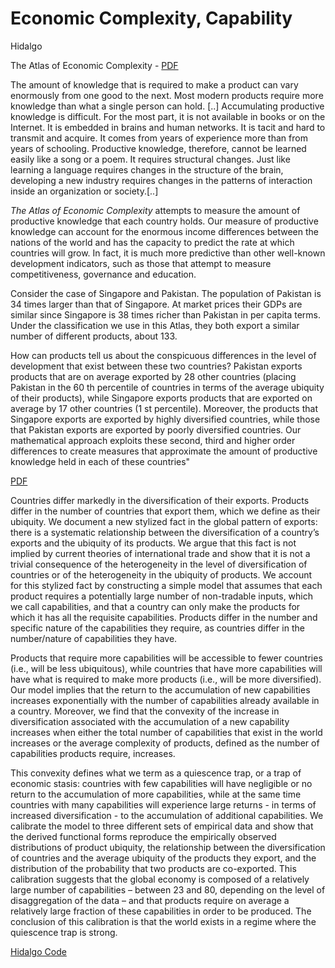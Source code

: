 # Economic Complexity, Capability

Hidalgo

The Atlas of Economic Complexity - [PDF](https://oec.world/pdf/AtlasOfEconomicComplexity_Part_I.pdf)

The amount of knowledge that is required to make a product can vary
enormously from one good to the next. Most modern products require
more knowledge than what a single person can hold. [..] Accumulating
productive knowledge is difficult. For the most part, it is not
available in books or on the Internet. It is embedded in brains and
human networks. It is tacit and hard to transmit and acquire. It comes
from years of experience more than from years of schooling. Productive
knowledge, therefore, cannot be learned easily like a song or a
poem. It requires structural changes. Just like learning a language
requires changes in the structure of the brain, developing a new
industry requires changes in the patterns of interaction inside an
organization or society.[..]

*The Atlas of Economic Complexity* attempts to measure the amount of
productive knowledge that each country holds. Our measure of
productive knowledge can account for the enormous income differences
between the nations of the world and has the capacity to predict the
rate at which countries will grow. In fact, it is much more predictive
than other well-known development indicators, such as those that
attempt to measure competitiveness, governance and education.

Consider the case of Singapore and Pakistan. The population of
Pakistan is 34 times larger than that of Singapore. At market prices
their GDPs are similar since Singapore is 38 times richer than
Pakistan in per capita terms. Under the classification we use in this
Atlas, they both export a similar number of different products, about
133.

How can products tell us about the conspicuous differences in the
level of development that exist between these two countries?  Pakistan
exports products that are on average exported by 28 other countries
(placing Pakistan in the 60 th percentile of countries in terms of the
average ubiquity of their products), while Singapore exports products
that are exported on average by 17 other countries (1 st
percentile). Moreover, the products that Singapore exports are
exported by highly diversified countries, while those that Pakistan
exports are exported by poorly diversified countries. Our mathematical
approach exploits these second, third and higher order differences to
create measures that approximate the amount of productive knowledge
held in each of these countries"

[PDF](https://growthlab.cid.harvard.edu/files/growthlab/files/201.pdf)

Countries differ markedly in the diversification of their
exports. Products differ in the number of countries that export them,
which we define as their ubiquity. We document a new stylized fact in
the global pattern of exports: there is a systematic relationship
between the diversification of a country’s exports and the ubiquity of
its products. We argue that this fact is not implied by current
theories of international trade and show that it is not a trivial
consequence of the heterogeneity in the level of diversification of
countries or of the heterogeneity in the ubiquity of products. We
account for this stylized fact by constructing a simple model that
assumes that each product requires a potentially large number of
non-tradable inputs, which we call capabilities, and that a country
can only make the products for which it has all the requisite
capabilities. Products differ in the number and specific nature of the
capabilities they require, as countries differ in the number/nature of
capabilities they have.

Products that require more capabilities will be accessible to fewer
countries (i.e., will be less ubiquitous), while countries that have
more capabilities will have what is required to make more products
(i.e., will be more diversified). Our model implies that the return to
the accumulation of new capabilities increases exponentially with the
number of capabilities already available in a country. Moreover, we
find that the convexity of the increase in diversification associated
with the accumulation of a new capability increases when either the
total number of capabilities that exist in the world increases or the
average complexity of products, defined as the number of capabilities
products require, increases.

This convexity defines what we term as a quiescence trap, or a trap of
economic stasis: countries with few capabilities will have negligible
or no return to the accumulation of more capabilities, while at the
same time countries with many capabilities will experience large
returns - in terms of increased diversification - to the accumulation
of additional capabilities. We calibrate the model to three different
sets of empirical data and show that the derived functional forms
reproduce the empirically observed distributions of product ubiquity,
the relationship between the diversification of countries and the
average ubiquity of the products they export, and the distribution of
the probability that two products are co-exported. This calibration
suggests that the global economy is composed of a relatively large
number of capabilities – between 23 and 80, depending on the level of
disaggregation of the data – and that products require on average a
relatively large fraction of these capabilities in order to be
produced. The conclusion of this calibration is that the world exists
in a regime where the quiescence trap is strong.

[Hidalgo Code](hidalgo-code.md)

